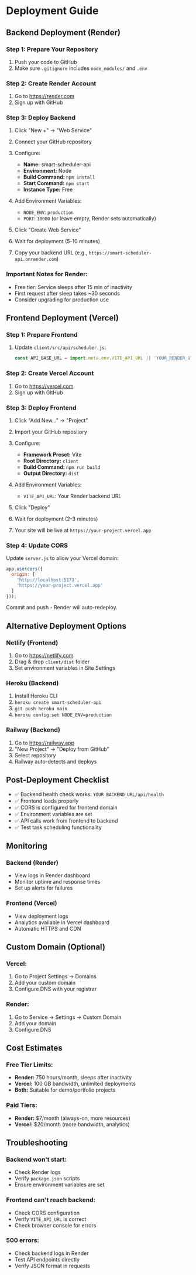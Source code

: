 # Deployment Guide

## Backend Deployment (Render)

### Step 1: Prepare Your Repository
1. Push your code to GitHub
2. Make sure `.gitignore` includes `node_modules/` and `.env`

### Step 2: Create Render Account
1. Go to https://render.com
2. Sign up with GitHub

### Step 3: Deploy Backend
1. Click "New +" → "Web Service"
2. Connect your GitHub repository
3. Configure:
   - **Name:** smart-scheduler-api
   - **Environment:** Node
   - **Build Command:** `npm install`
   - **Start Command:** `npm start`
   - **Instance Type:** Free

4. Add Environment Variables:
   - `NODE_ENV`: `production`
   - `PORT`: `10000` (or leave empty, Render sets automatically)

5. Click "Create Web Service"

6. Wait for deployment (5-10 minutes)

7. Copy your backend URL (e.g., `https://smart-scheduler-api.onrender.com`)

### Important Notes for Render:
- Free tier: Service sleeps after 15 min of inactivity
- First request after sleep takes ~30 seconds
- Consider upgrading for production use

## Frontend Deployment (Vercel)

### Step 1: Prepare Frontend
1. Update `client/src/api/scheduler.js`:
   ```javascript
   const API_BASE_URL = import.meta.env.VITE_API_URL || 'YOUR_RENDER_URL';
   ```

### Step 2: Create Vercel Account
1. Go to https://vercel.com
2. Sign up with GitHub

### Step 3: Deploy Frontend
1. Click "Add New..." → "Project"
2. Import your GitHub repository
3. Configure:
   - **Framework Preset:** Vite
   - **Root Directory:** `client`
   - **Build Command:** `npm run build`
   - **Output Directory:** `dist`

4. Add Environment Variables:
   - `VITE_API_URL`: Your Render backend URL

5. Click "Deploy"

6. Wait for deployment (2-3 minutes)

7. Your site will be live at `https://your-project.vercel.app`

### Step 4: Update CORS
Update `server.js` to allow your Vercel domain:

```javascript
app.use(cors({
  origin: [
    'http://localhost:5173',
    'https://your-project.vercel.app'
  ]
}));
```

Commit and push - Render will auto-redeploy.

## Alternative Deployment Options

### Netlify (Frontend)
1. Go to https://netlify.com
2. Drag & drop `client/dist` folder
3. Set environment variables in Site Settings

### Heroku (Backend)
1. Install Heroku CLI
2. `heroku create smart-scheduler-api`
3. `git push heroku main`
4. `heroku config:set NODE_ENV=production`

### Railway (Backend)
1. Go to https://railway.app
2. "New Project" → "Deploy from GitHub"
3. Select repository
4. Railway auto-detects and deploys

## Post-Deployment Checklist

- ✅ Backend health check works: `YOUR_BACKEND_URL/api/health`
- ✅ Frontend loads properly
- ✅ CORS is configured for frontend domain
- ✅ Environment variables are set
- ✅ API calls work from frontend to backend
- ✅ Test task scheduling functionality

## Monitoring

### Backend (Render)
- View logs in Render dashboard
- Monitor uptime and response times
- Set up alerts for failures

### Frontend (Vercel)
- View deployment logs
- Analytics available in Vercel dashboard
- Automatic HTTPS and CDN

## Custom Domain (Optional)

### Vercel:
1. Go to Project Settings → Domains
2. Add your custom domain
3. Configure DNS with your registrar

### Render:
1. Go to Service → Settings → Custom Domain
2. Add your domain
3. Configure DNS

## Cost Estimates

### Free Tier Limits:
- **Render:** 750 hours/month, sleeps after inactivity
- **Vercel:** 100 GB bandwidth, unlimited deployments
- **Both:** Suitable for demo/portfolio projects

### Paid Tiers:
- **Render:** $7/month (always-on, more resources)
- **Vercel:** $20/month (more bandwidth, analytics)

## Troubleshooting

### Backend won't start:
- Check Render logs
- Verify `package.json` scripts
- Ensure environment variables are set

### Frontend can't reach backend:
- Check CORS configuration
- Verify `VITE_API_URL` is correct
- Check browser console for errors

### 500 errors:
- Check backend logs in Render
- Test API endpoints directly
- Verify JSON format in requests
